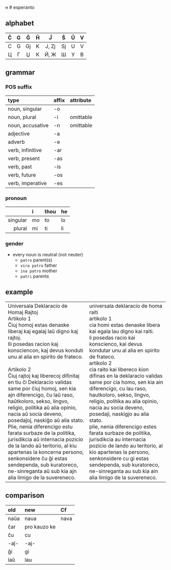  н # esperanto

## alphabet

|   Ĉ   |   G   |   Ĝ   |   Ĥ   |   Ĵ   |   Ŝ   |   Ŭ   |   V   |
| :---: | :---: | :---: | :---: | :---: | :---: | :---: | :---: |
|   C   |   G   |  Gj   |   K   | J, Zj |  Sj   |   U   |   V   |
|   Ц   |   Г   |   Џ   |   К   | Й, Ж  |   Ш   |   У   |   В   |

## grammar

### POS suffix

| type             | affix | attribute |
| :--------------- | :---- | :-------- |
| noun, singular   | -o    |           |
| noun, plural     | -i    | omittable |
| noun, accusative | -n    | omittable |
| adjective        | -a    |           |
| adverb           | -e    |           |
| verb, infinitive | -ar   |           |
| verb, present    | -as   |           |
| verb, past       | -is   |           |
| verb, future     | -os   |           |
| verb, imperative | -es   |           |

### pronoun

|          | i    | thou | he   |
| -------: | :--- | :--- | :--- |
| singular | mo   | to   | lo   |
|   plural | mi   | ti   | li   |

### gender

- every noun is neutral (not neuter)
  - `patro` parent(s)
  - `vira patro` father
  - `ina patro` mother
  - `patri` parents

## example

<table>
  <tr>
    <td>
      Universala Deklaracio de Homaj Rajtoj
      <br>Artikolo 1
      <br>Ĉiuj homoj estas denaske liberaj kaj egalaj laŭ digno kaj rajtoj.
      <br>Ili posedas racion kaj konsciencon, kaj devus konduti unu al alia en spirito de frateco.
      <br>
      <br>Artikolo 2
      <br>Ĉiuj rajtoj kaj liberecoj difinitaj en tiu ĉi Deklaracio validas same por ĉiuj homoj, sen kia ajn diferencigo, ĉu laŭ raso, haŭtkoloro, sekso, lingvo, religio, politika aŭ alia opinio, nacia aŭ socia deveno, posedaĵoj, naskiĝo aŭ alia stato.
      <br>Plie, nenia diferencigo estu farata surbaze de la politika, jurisdikcia aŭ internacia pozicio de la lando aŭ teritorio, al kiu apartenas la koncerna persono, senkonsidere ĉu ĝi estas sendependa, sub kuratoreco, ne-sinreganta aŭ sub kia ajn alia limigo de la suvereneco.
    </td>
    <td>
      universala deklaracio de homa raiti
      <br>artikolo 1
      <br>cia homi estas denaske libera kai egala lau digno kai raiti.
      <br>li posedas racio kai konscienco, kai devus kondutar unu al alia en spirito de frateco.
      <br>artikolo 2
      <br>cia raito kai libereco kion difinas en la deklaracio validas same por cia homo, sen kia ain diferencigo, cu lau raso, hautkoloro, sekso, lingvo, religio, politika au alia opinio, nacia au socia deveno, posedaji, naskigjo au alia stato.
      <br>plie, nenia diferencigo estes farata surbaze de politika, jurisdikcia au internacia pozicio de lando au teritorio, al kio apartenas la persono, senkonsidere cu gi estas sendependa, sub kuratoreco, ne-sinreganta au sub kia ain alia limigo de la suvereneco.
    </td>
  </tr>
</table>


## comparison

| old  | new          | Cf   |
| :--- | :----------- | :--- |
| naŭa | naua         | nava |
| ĉar  | pro kauzo ke |      |
| ĉu   | cu           |      |
| -aĵ- | -aj-         |      |
| ĝi   | gi           |      |
| laŭ  | lau          |      |